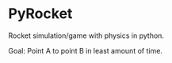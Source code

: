 # PyRocket

Rocket simulation/game with physics in python.

Goal: Point A to point B in least amount of time.
